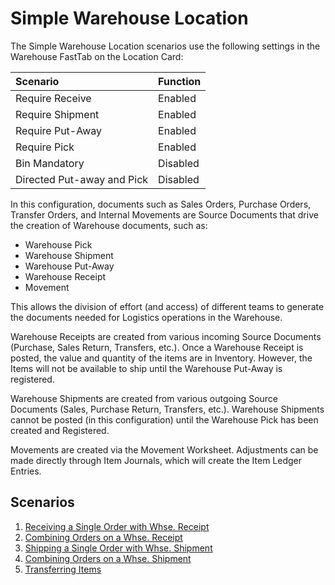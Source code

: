 # Simple Warehouse Location
The Simple Warehouse Location scenarios use the following settings in the Warehouse FastTab on the Location Card:

|Scenario|Function|
|:--|:--|
|Require Receive|Enabled|
|Require Shipment|Enabled|
|Require Put-Away|Enabled|
|Require Pick|Enabled|
|Bin Mandatory|Disabled|
|Directed Put-away and Pick|Disabled|

In this configuration, documents such as Sales Orders, Purchase Orders, Transfer Orders, and Internal Movements are Source Documents that drive the creation of Warehouse documents, such as:

 - Warehouse Pick
 - Warehouse Shipment
 - Warehouse Put-Away
 - Warehouse Receipt
 - Movement

This allows the division of effort (and access) of different teams to generate the documents needed for Logistics operations in the Warehouse.

Warehouse Receipts are created from various incoming Source Documents (Purchase, Sales Return, Transfers, etc.). Once a Warehouse Receipt is posted, the value and quantity of the items are in Inventory. However, the Items will not be available to ship until the Warehouse Put-Away is registered.

Warehouse Shipments are created from various outgoing Source Documents (Sales, Purchase Return, Transfers, etc.). Warehouse Shipments cannot be posted (in this configuration) until the Warehouse Pick has been created and Registered.

Movements are created via the Movement Worksheet.
Adjustments can be made directly through Item Journals, which will create the Item Ledger Entries.

## Scenarios

1.	[Receiving a Single Order with Whse. Receipt](simple/receiving-a-single-order-with-whse-receipt.md)
2.	[Combining Orders on a Whse. Receipt](simple/combining-orders-on-a-whse-receipt.md)
3.	[Shipping a Single Order with Whse. Shipment](simple/shipping-a-single-order-with-whse-shipment.md)
4.	[Combining Orders on a Whse. Shipment](simple/combining-orders-on-a-whse-shipment.md)
5.	[Transferring Items](simple/transferring-items.md)
